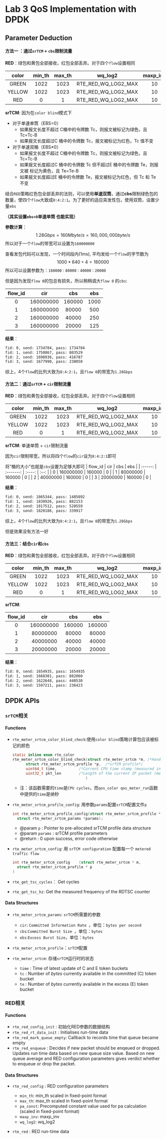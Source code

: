 # Lab 3 QoS Implementation with DPDK

## Parameter Deduction

#### 方法一 ：通过`srTCM` + `cbs`限制流量

**RED**：绿包和黄包全部接收，红包全部丢弃。对于四个`flow`设置相同

| color  | min_th | max_th |       wq_log2       | maxp_inv |
| :----: | :----: | :----: | :-----------------: | :------: |
| GREEN  |  1022  |  1023  | RTE_RED_WQ_LOG2_MAX |    10    |
| YELLOW |  1022  |  1023  | RTE_RED_WQ_LOG2_MAX |    10    |
|  RED   |   0    |   1    | RTE_RED_WQ_LOG2_MAX |    10    |

**srTCM**: 因为在`color blind`模式下

* 对于单速单筒（EBS=0）
  * 如果报文长度不超过 C桶中的令牌数 Tc，则报文被标记为绿色，且 Tc=Tc-B
  * 如果报文长度超过C 桶中的令牌数 Tc，报文被标记为红色，Tc 值不变
* 对于单速双桶（EBS≠0）
  * 如果报文长度不超过 C桶中的令牌数 Tc，则报文被标记为绿色，且 Tc=Tc-B
  * 如果报文长度超过C 桶中的令牌数 Tc 但不超过E 桶中的令牌数 Te，则报文被 标记为黄色，且 Te=Te-B
  * 如果报文长度超过E 桶中的令牌数 Te，报文被标记为红色，但 Tc 和 Te 不变

结合`RED`策略红色包全部丢弃的法则，可以使用**单速双筒**，通过**cbs**限制绿色包的数量，使四个`flow`大致成`8:4:2:1`。为了更好的适应突发性包，使用双筒，设置少量`ebs`

**（其实设置`ebs=0`单速单筒 也能实现）**

**参数计算**：
$$
1.28Gbps = 160Mbyte/s = 160,000,000 byte/s
$$
所以对于一个`flow`的带宽可以设置为`160000000`

查看发包代码可以发现，一个时间段内(1ms), 平均发给一个`flow`的字节数为
$$
1000 * 640 \div 4  = 160000
$$
所以可以设置参数为：`160000：80000：40000：20000`

但是因为发现`flow 0`的包总有损失，所以稍稍调大`flow 0` 的`cbs`:

| flow_id |    cir    |  cbs   | ebs  |
| :-----: | :-------: | :----: | :--: |
|    0    | 160000000 | 160000 | 1000 |
|    1    | 160000000 | 80000  | 500  |
|    2    | 160000000 | 40000  | 250  |
|    3    | 160000000 | 20000  | 125  |

**结果**：

```bash
fid: 0, send: 1734784, pass: 1734784
fid: 1, send: 1750867, pass: 803529
fid: 2, send: 1690936, pass: 416787
fid: 3, send: 1677990, pass: 238058
```

综上，4个`flow`的比列大致为`8:4:2:1`，且`flow 0`的带宽为`1.28Gbps`



#### 方法二：通过`srTCM` + `cir`限制流量
**RED**：绿包和黄包全部接收，红包全部丢弃。对于四个`flow`设置相同

| color  | min_th | max_th |       wq_log2       | maxp_inv |
| :----: | :----: | :----: | :-----------------: | :------: |
| GREEN  |  1022  |  1023  | RTE_RED_WQ_LOG2_MAX |    10    |
| YELLOW |  1022  |  1023  | RTE_RED_WQ_LOG2_MAX |    10    |
|  RED   |   0    |   1    | RTE_RED_WQ_LOG2_MAX |    10    |

**srTCM**: 单速单筒 + `cir`限制流量

因为`cir`限制带宽，所以将四个`flow`的`cir`设为`8:4:2:1`即可

将“桶的大小”也就是`cbs`设置为足够大即可
| flow_id |    cir    |  cbs   | ebs  |
| :-----: | :-------: | :----: | :--: |
|    0    | 160000000 | 160000 |  0   |
|    1    | 80000000  | 160000 |  0   |
|    2    | 40000000  | 160000 |  0   |
|    3    | 20000000  | 160000 |  0   |

**结果**：

```bash
fid: 0, send: 1865344, pass: 1485092
fid: 1, send: 1830926, pass: 882153
fid: 2, send: 1817512, pass: 520559
fid: 3, send: 1820186, pass: 339917
```

综上，4个`flow`的比列大致为`8:4:2:1`，且`flow 0`的带宽为`1.28Gbps`

但是效果没有方法一好



#### 方法三：结合`cir`和`cbs`

**RED**：绿包和黄包全部接收，红包全部丢弃。对于四个`flow`设置相同

| color  | min_th | max_th |       wq_log2       | maxp_inv |
| :----: | :----: | :----: | :-----------------: | :------: |
| GREEN  |  1022  |  1023  | RTE_RED_WQ_LOG2_MAX |    10    |
| YELLOW |  1022  |  1023  | RTE_RED_WQ_LOG2_MAX |    10    |
|  RED   |   0    |   1    | RTE_RED_WQ_LOG2_MAX |    10    |

**srTCM**:

| flow_id |    cir    |  cbs   |  ebs   |
| :-----: | :-------: | :----: | :----: |
|    0    | 160000000 | 160000 | 160000 |
|    1    | 80000000  | 80000  | 80000  |
|    2    | 40000000  | 40000  | 40000  |
|    3    | 20000000  | 20000  | 20000  |

**结果**：

```bash
fid: 0, send: 1654935, pass: 1654935
fid: 1, send: 1668301, pass: 882060
fid: 2, send: 1622648, pass: 440530
fid: 3, send: 1597211, pass: 236423
```




## DPDK APIs

### `srTCM`相关

#### Functions

* `rte_meter_srtcm_color_blind_check`:使用`color blind`策略计算包应该被标记的颜色

  ```c
  static inline enum rte_color
  rte_meter_srtcm_color_blind_check(struct rte_meter_srtcm *m, /*Handle to srTCM instance*/
  		struct rte_meter_srtcm_profile *p,	/*srTCM profile*/
  		uint64_t time, 			/*Current CPU time stamp (measured in CPU cycles)*/
  		uint32_t pkt_len		/*Length of the current IP packet (measured in bytes)*/
                                   )
  ```

  * 注：该函数需要的`time`是`CPU cycles`，而`qos_color qos_meter_run`函数中提供的`time`是纳秒

* `rte_meter_srtcm_profile_config`: 用参数`params`配置`srTCM`配置文件`p`

  ```c
  int rte_meter_srtcm_profile_config(struct rte_meter_srtcm_profile *p,
  	struct rte_meter_srtcm_params *params);
  ```

  * @param `p` : Pointer to pre-allocated srTCM profile data structure
  * @param `params` : srTCM profile parameters
  * @return : 0 upon success, error code otherwise

* `rte_meter_srtcm_config`: 用 `srTCM configuration` 配置每一个 `metered traffic flow`

  ```c
  int rte_meter_srtcm_config	(struct rte_meter_srtcm * m,
  	struct rte_meter_srtcm_profile * p 
  )	
  ```

* `rte_get_tsc_cycles`： Get cycles

* `rte_get_tsc_hz`: Get the measured frequency of the RDTSC counter

  

#### Data Structures

* `rte_meter_srtcm_params`: `srTCM`所需要的参数
  * `cir`: `Committed Information Rate `，单位：`bytes per second`
  * `cbs`:`Committed Burst Size `，单位：`bytes`
  * `ebs`:`Excess Burst Size`，单位：`bytes`

* `rte_meter_srtcm_profile`：`srTCM`配置
* `rte_meter_srtcm`: 存储`srTCM`运行时的状态
  * `time` :  Time of latest update of C and E token buckets 
  * `tc` : Number of *bytes* currently available in the committed (C) token bucket
  * `te` : Number of *bytes* currently available in the excess (E) token bucket



### RED相关

#### Functions

* `rte_red_config_init` : 初始化RED参数的数据结构
* `rte_red_rt_data_init` :  Initialises run-time data
* `rte_red_mark_queue_empty`: Callback to records time that queue became empty
* `rte_red_enqueue` : Decides if new packet should be enqeued or dropped. Updates run time data based on new queue size value. Based on new queue average and RED configuration parameters gives verdict whether to enqueue or drop the packet.

#### Data Structures

* `rte_red_config` : RED configuration parameters
  * `min_th`: min_th scaled in fixed-point format
  * `max_th`: max_th scaled in fixed-point format 
  * `pa_const`: Precomputed constant value used for pa calculation (scaled in fixed-point format) 
  * `maxp_inv`: maxp_inv 
  * `wq_log2`: wq_log2 

* `rte_red` : RED run-time data